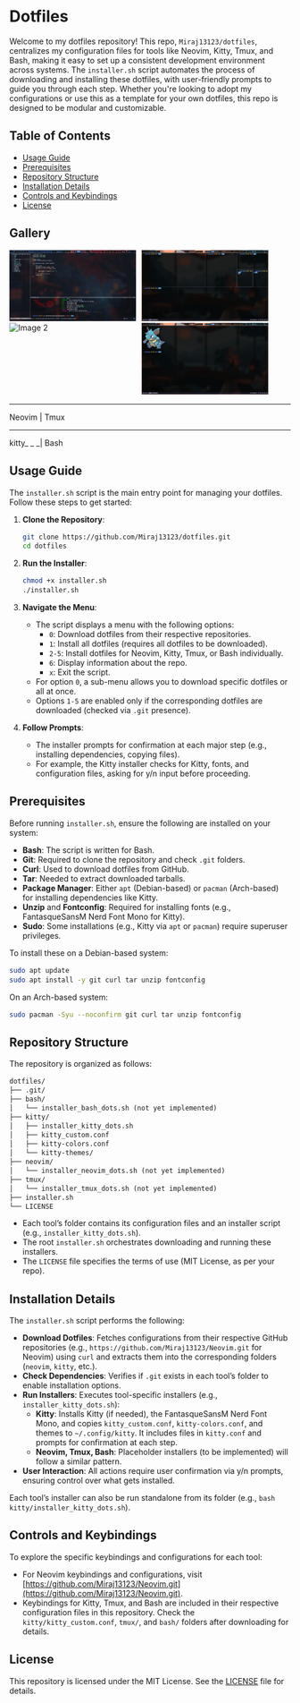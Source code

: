 # Dotfiles

Welcome to my dotfiles repository! This repo, `Miraj13123/dotfiles`, centralizes my configuration files for tools like Neovim, Kitty, Tmux, and Bash, making it easy to set up a consistent development environment across systems. The `installer.sh` script automates the process of downloading and installing these dotfiles, with user-friendly prompts to guide you through each step. Whether you're looking to adopt my configurations or use this as a template for your own dotfiles, this repo is designed to be modular and customizable.

## Table of Contents
- [Usage Guide](#usage-guide)
- [Prerequisites](#prerequisites)
- [Repository Structure](#repository-structure)
- [Installation Details](#installation-details)
- [Controls and Keybindings](#controls-and-keybindings)
- [License](#license)


## Gallery
<div style="display: flex; flex-wrap: wrap; gap: 10px;">
  <div style="flex: 1; min-width: 45%; max-width: 45%;">
    <img src="assets/image1.png" alt="Image 1" style="width: 100%; height: auto;">
    <img src="assets/image.png" alt="Image 2" style="width: 100%; height: auto;">
  </div>
  <div style="flex: 1; min-width: 45%; max-width: 45%;">
    <img src="assets/image2.png" alt="Image 3" style="width: 100%; height: auto;">
    <img src="assets/image4.png" alt="Image 4" style="width: 100%; height: auto;">
  </div>
</div>

---
Neovim | Tmux

-------------

 kitty_ _ _| Bash  

## Usage Guide
The `installer.sh` script is the main entry point for managing your dotfiles. Follow these steps to get started:

1. **Clone the Repository**:
   ```bash
   git clone https://github.com/Miraj13123/dotfiles.git
   cd dotfiles
   ```

2. **Run the Installer**:
   ```bash
   chmod +x installer.sh
   ./installer.sh
   ```

3. **Navigate the Menu**:
   - The script displays a menu with the following options:
     - `0`: Download dotfiles from their respective repositories.
     - `1`: Install all dotfiles (requires all dotfiles to be downloaded).
     - `2-5`: Install dotfiles for Neovim, Kitty, Tmux, or Bash individually.
     - `6`: Display information about the repo.
     - `x`: Exit the script.
   - For option `0`, a sub-menu allows you to download specific dotfiles or all at once.
   - Options `1-5` are enabled only if the corresponding dotfiles are downloaded (checked via `.git` presence).

4. **Follow Prompts**:
   - The installer prompts for confirmation at each major step (e.g., installing dependencies, copying files).
   - For example, the Kitty installer checks for Kitty, fonts, and configuration files, asking for y/n input before proceeding.

## Prerequisites
Before running `installer.sh`, ensure the following are installed on your system:
- **Bash**: The script is written for Bash.
- **Git**: Required to clone the repository and check `.git` folders.
- **Curl**: Used to download dotfiles from GitHub.
- **Tar**: Needed to extract downloaded tarballs.
- **Package Manager**: Either `apt` (Debian-based) or `pacman` (Arch-based) for installing dependencies like Kitty.
- **Unzip** and **Fontconfig**: Required for installing fonts (e.g., FantasqueSansM Nerd Font Mono for Kitty).
- **Sudo**: Some installations (e.g., Kitty via `apt` or `pacman`) require superuser privileges.

To install these on a Debian-based system:
```bash
sudo apt update
sudo apt install -y git curl tar unzip fontconfig
```

On an Arch-based system:
```bash
sudo pacman -Syu --noconfirm git curl tar unzip fontconfig
```

## Repository Structure
The repository is organized as follows:
```
dotfiles/
├── .git/
├── bash/
│   └── installer_bash_dots.sh (not yet implemented)
├── kitty/
│   ├── installer_kitty_dots.sh
│   ├── kitty_custom.conf
│   ├── kitty-colors.conf
│   └── kitty-themes/
├── neovim/
│   └── installer_neovim_dots.sh (not yet implemented)
├── tmux/
│   └── installer_tmux_dots.sh (not yet implemented)
├── installer.sh
└── LICENSE
```
- Each tool’s folder contains its configuration files and an installer script (e.g., `installer_kitty_dots.sh`).
- The root `installer.sh` orchestrates downloading and running these installers.
- The `LICENSE` file specifies the terms of use (MIT License, as per your repo).

## Installation Details
The `installer.sh` script performs the following:
- **Download Dotfiles**: Fetches configurations from their respective GitHub repositories (e.g., `https://github.com/Miraj13123/Neovim.git` for Neovim) using `curl` and extracts them into the corresponding folders (`neovim`, `kitty`, etc.).
- **Check Dependencies**: Verifies if `.git` exists in each tool’s folder to enable installation options.
- **Run Installers**: Executes tool-specific installers (e.g., `installer_kitty_dots.sh`):
  - **Kitty**: Installs Kitty (if needed), the FantasqueSansM Nerd Font Mono, and copies `kitty_custom.conf`, `kitty-colors.conf`, and themes to `~/.config/kitty`. It includes files in `kitty.conf` and prompts for confirmation at each step.
  - **Neovim, Tmux, Bash**: Placeholder installers (to be implemented) will follow a similar pattern.
- **User Interaction**: All actions require user confirmation via y/n prompts, ensuring control over what gets installed.

Each tool’s installer can also be run standalone from its folder (e.g., `bash kitty/installer_kitty_dots.sh`).

## Controls and Keybindings
To explore the specific keybindings and configurations for each tool:
- For Neovim keybindings and configurations, visit [https://github.com/Miraj13123/Neovim.git](https://github.com/Miraj13123/Neovim.git).
- Keybindings for Kitty, Tmux, and Bash are included in their respective configuration files in this repository. Check the `kitty/kitty_custom.conf`, `tmux/`, and `bash/` folders after downloading for details.

## License
This repository is licensed under the MIT License. See the [LICENSE](LICENSE) file for details.